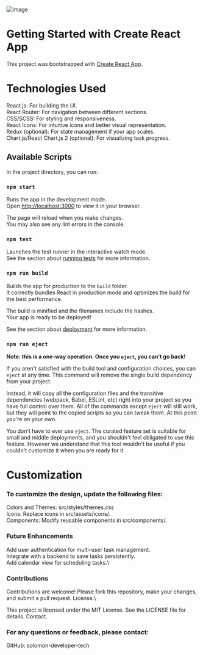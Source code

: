 ![image](https://github.com/user-attachments/assets/c3025068-0add-43c7-b64b-2d2ac39a7083)



# Getting Started with Create React App

This project was bootstrapped with [Create React App](https://github.com/facebook/create-react-app).

# Technologies Used

React.js: For building the UI.\
React Router: For navigation between different sections.\
CSS/SCSS: For styling and responsiveness.\
React Icons: For intuitive icons and better visual representation.\
Redux (optional): For state management if your app scales.\
Chart.js/React Chart.js 2 (optional): For visualizing task progress.

## Available Scripts

In the project directory, you can run:

### `npm start`

Runs the app in the development mode.\
Open [http://localhost:3000](http://localhost:3000) to view it in your browser.

The page will reload when you make changes.\
You may also see any lint errors in the console.

### `npm test`

Launches the test runner in the interactive watch mode.\
See the section about [running tests](https://facebook.github.io/create-react-app/docs/running-tests) for more information.

### `npm run build`

Builds the app for production to the `build` folder.\
It correctly bundles React in production mode and optimizes the build for the best performance.

The build is minified and the filenames include the hashes.\
Your app is ready to be deployed!

See the section about [deployment](https://facebook.github.io/create-react-app/docs/deployment) for more information.

### `npm run eject`

**Note: this is a one-way operation. Once you `eject`, you can't go back!**

If you aren't satisfied with the build tool and configuration choices, you can `eject` at any time. This command will remove the single build dependency from your project.

Instead, it will copy all the configuration files and the transitive dependencies (webpack, Babel, ESLint, etc) right into your project so you have full control over them. All of the commands except `eject` will still work, but they will point to the copied scripts so you can tweak them. At this point you're on your own.

You don't have to ever use `eject`. The curated feature set is suitable for small and middle deployments, and you shouldn't feel obligated to use this feature. However we understand that this tool wouldn't be useful if you couldn't customize it when you are ready for it.

# Customization

### To customize the design, update the following files:

Colors and Themes: src/styles/themes.css\
Icons: Replace icons in src/assets/icons/.\
Components: Modify reusable components in src/components/.

### Future Enhancements

Add user authentication for multi-user task management.\
Integrate with a backend to save tasks persistently.\
Add calendar view for scheduling tasks.\

### Contributions

Contributions are welcome! Please fork this repository, make your changes, and submit a pull request.
License.\

This project is licensed under the MIT License. See the LICENSE file for details.
Contact.

### For any questions or feedback, please contact:

GitHub: solomon-developer-tech



